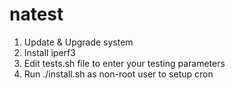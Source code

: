 # natest
1. Update & Upgrade system
2. Install iperf3
4. Edit tests.sh file to enter your testing parameters
3. Run ./install.sh as non-root user to setup cron
